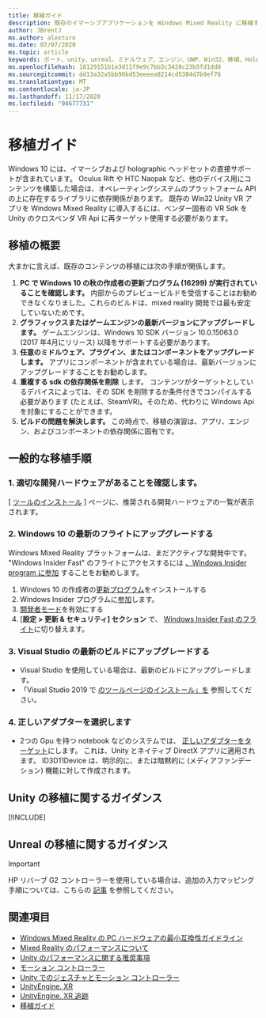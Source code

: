 ```yaml
---
title: 移植ガイド
description: 既存のイマーシブアプリケーションを Windows Mixed Reality に移植する手順を説明したチュートリアルです。
author: JBrentJ
ms.author: alexturn
ms.date: 07/07/2020
ms.topic: article
keywords: ポート、unity、unreal、ミドルウェア、エンジン、UWP、Win32、移植、HoloLens ファースト世代、mixed reality ヘッドセット、windows mixed reality ヘッドセット、移行、Windows 10、入力マッピング、
ms.openlocfilehash: 18129151b1e3d11f9e9c7bb3c3420c23b5fd1dd0
ms.sourcegitcommit: dd13a32a5bb90bd53eeeea8214cd5384d7b9ef76
ms.translationtype: MT
ms.contentlocale: ja-JP
ms.lasthandoff: 11/17/2020
ms.locfileid: "94677731"
---
```

# <a name="porting-guides"></a>移植ガイド

Windows 10 には、イマーシブおよび holographic ヘッドセットの直接サポートが含まれています。 Oculus Rift や HTC Naopak など、他のデバイス用にコンテンツを構築した場合は、オペレーティングシステムのプラットフォーム API の上に存在するライブラリに依存関係があります。 既存の Win32 Unity VR アプリを Windows Mixed Reality に導入するには、ベンダー固有の VR Sdk を Unity のクロスベンダ VR Api に再ターゲット使用する必要があります。

## <a name="porting-overview"></a>移植の概要

大まかに言えば、既存のコンテンツの移植には次の手順が関係します。
1. **PC で Windows 10 の秋の作成者の更新プログラム (16299) が実行されていることを確認します。** 内部からのプレビュービルドを受信することはお勧めできなくなりました。これらのビルドは、mixed reality 開発では最も安定していないためです。
2. **グラフィックスまたはゲームエンジンの最新バージョンにアップグレードします。** ゲームエンジンは、Windows 10 SDK バージョン 10.0.15063.0 (2017 年4月にリリース) 以降をサポートする必要があります。
3. **任意のミドルウェア、プラグイン、またはコンポーネントをアップグレードします。** アプリにコンポーネントが含まれている場合は、最新バージョンにアップグレードすることをお勧めします。
4. **重複する sdk の依存関係を削除** します。 コンテンツがターゲットとしているデバイスによっては、その SDK を削除するか条件付きでコンパイルする必要があります (たとえば、SteamVR)。そのため、代わりに Windows Api を対象にすることができます。
5. **ビルドの問題を解決します。** この時点で、移植の演習は、アプリ、エンジン、およびコンポーネントの依存関係に固有です。

## <a name="common-porting-steps"></a>一般的な移植手順

### <a name="1-make-sure-you-have-the-right-development-hardware"></a>1. 適切な開発ハードウェアがあることを確認します。

[ [ツールのインストール](../install-the-tools.md#immersive-vr-headset-requirements) ] ページに、推奨される開発ハードウェアの一覧が表示されます。

### <a name="2-upgrade-to-the-latest-flight-of-windows-10"></a>2. Windows 10 の最新のフライトにアップグレードする

Windows Mixed Reality プラットフォームは、まだアクティブな開発中です。 "Windows Insider Fast" のフライトにアクセスするには [、Windows Insider program に参加](https://insider.windows.com/) することをお勧めします。
1. Windows 10 の作成者の[更新プログラム](https://www.microsoft.com/software-download/windows10)をインストールする
2. Windows Insider プログラムに[参加](https://insider.windows.com/)します。
3. [開発者モード](https://docs.microsoft.com/windows/uwp/get-started/enable-your-device-for-development)を有効にする
4. [**設定 > 更新 & セキュリティ] セクション** で、 [Windows Insider Fast のフライト](https://blogs.technet.microsoft.com/uktechnet/2016/07/01/joining-insider-preview)に切り替えます。

### <a name="3-upgrade-to-the-most-recent-build-of-visual-studio"></a>3. Visual Studio の最新のビルドにアップグレードする
* Visual Studio を使用している場合は、最新のビルドにアップグレードします。
* 「Visual Studio 2019 で [のツールページのインストール」を](../install-the-tools.md#installation-checklist) 参照してください。

### <a name="4-choose-the-correct-adapter"></a>4. 正しいアダプターを選択します
* 2つの Gpu を持つ notebook などのシステムでは、 [正しいアダプターをターゲット](../native/rendering-in-directx.md#hybrid-graphics-pcs-and-mixed-reality-applications)にします。 これは、Unity とネイティブ DirectX アプリに適用されます。 ID3D11Device は、明示的に、または暗黙的に (メディアファンデーション) 機能に対して作成されます。

## <a name="unity-porting-guidance"></a>Unity の移植に関するガイダンス

[!INCLUDE[](includes/unity-porting-guidance.md)]

## <a name="unreal-porting-guidance"></a>Unreal の移植に関するガイダンス

> [!IMPORTANT]
> HP リバーブ G2 コントローラーを使用している場合は、追加の入力マッピング手順については、こちらの [記事](../unreal/unreal-reverb-g2-controllers.md) を参照してください。

## <a name="see-also"></a>関連項目
* [Windows Mixed Reality の PC ハードウェアの最小互換性ガイドライン](https://docs.microsoft.com/windows/mixed-reality/enthusiast-guide/windows-mixed-reality-minimum-pc-hardware-compatibility-guidelines)
* [Mixed Reality のパフォーマンスについて](../platform-capabilities-and-apis/understanding-performance-for-mixed-reality.md)
* [Unity のパフォーマンスに関する推奨事項](../unity/performance-recommendations-for-unity.md)
* [モーション コントローラー](../../design/motion-controllers.md)
* [Unity でのジェスチャとモーション コントローラー](../unity/gestures-and-motion-controllers-in-unity.md)
* [UnityEngine. XR](https://docs.unity3d.com/ScriptReference/XR.WSA.Input.InteractionManager.html)
* [UnityEngine. XR 追跡](https://docs.unity3d.com/ScriptReference/XR.InputTracking.html)
* [移植ガイド](porting-guides.md)